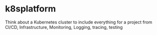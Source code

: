 # k8splatform
Think about a Kubernetes cluster to include everything for a project from CI/CD, Infrastructure, Monitoring, Logging, tracing, testing
